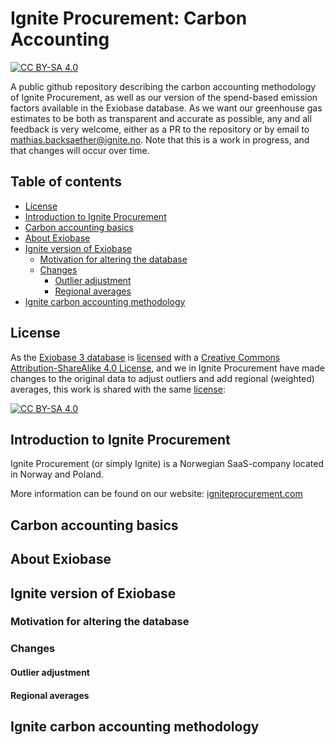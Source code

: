 # Ignite Procurement: Carbon Accounting 
[![CC BY-SA 4.0][cc-by-sa-shield]][cc-by-sa]

A public github repository describing the carbon accounting methodology of Ignite Procurement, as well as our version of the spend-based emission factors available in the Exiobase database. As we want our greenhouse gas estimates to be both as transparent and accurate as possible, any and all feedback is very welcome, either as a PR to the repository or by email to [mathias.backsaether@ignite.no](mathias.backsaether@ignite.no). Note that this is a work in progress, and that changes will occur over time.

## Table of contents
* [License](#license)
* [Introduction to Ignite Procurement](#introduction-to-ignite-procurement)
* [Carbon accounting basics](#carbon-accounting-basics)
* [About Exiobase](#about-exiobase)
* [Ignite version of Exiobase](#ignite-version-of-exiobase)
  * [Motivation for altering the database](#motivation-for-altering-the-database)
  * [Changes](#changes)
    * [Outlier adjustment](outlier-adjustment)
    * [Regional averages](#regional-averages)
* [Ignite carbon accounting methodology](ignite-carbon-accounting-methodology)

## License

As the [Exiobase 3 database](https://zenodo.org/record/5589597#.Ymfh8NNBweZ) is [licensed](https://www.exiobase.eu/index.php/terms-of-use) with a [Creative Commons Attribution-ShareAlike 4.0 License](https://creativecommons.org/licenses/by-sa/4.0/), and we in Ignite Procurement have made changes to the original data to adjust outliers and add regional (weighted) averages, this work is shared with the same [license](LICENCE.md):

[![CC BY-SA 4.0][cc-by-sa-image]][cc-by-sa]

[cc-by-sa]: http://creativecommons.org/licenses/by-sa/4.0/
[cc-by-sa-image]: https://licensebuttons.net/l/by-sa/4.0/88x31.png
[cc-by-sa-shield]: https://img.shields.io/badge/License-CC%20BY--SA%204.0-lightgrey.svg

## Introduction to Ignite Procurement
Ignite Procurement (or simply Ignite) is a Norwegian SaaS-company located in Norway and Poland. 

More information can be found on our website: [igniteprocurement.com](https://www.igniteprocurement.com/)

## Carbon accounting basics

## About Exiobase

## Ignite version of Exiobase

### Motivation for altering the database

### Changes

#### Outlier adjustment

#### Regional averages

## Ignite carbon accounting methodology
